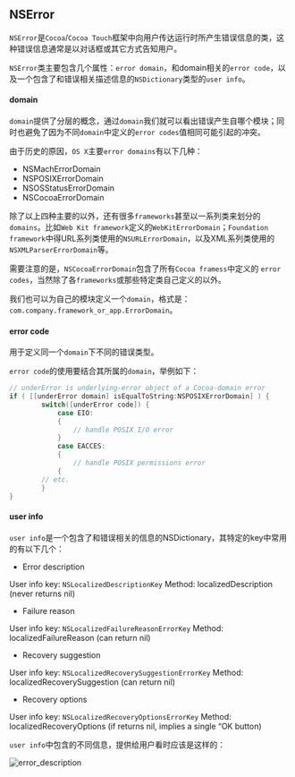 
## NSError 

`NSError`是`Cocoa`/`Cocoa Touch`框架中向用户传达运行时所产生错误信息的类，这种错误信息通常是以对话框或其它方式告知用户。

`NSError`类主要包含几个属性：`error domain`，和domain相关的`error code`，以及一个包含了和错误相关描述信息的`NSDictionary`类型的`user info`。

#### domain

`domain`提供了分层的概念，通过`domain`我们就可以看出错误产生自哪个模块；同时也避免了因为不同`domain`中定义的`error codes`值相同可能引起的冲突。

由于历史的原因，`OS X`主要`error domains`有以下几种：

* NSMachErrorDomain
* NSPOSIXErrorDomain
* NSOSStatusErrorDomain
* NSCocoaErrorDomain

除了以上四种主要的以外，还有很多`frameworks`甚至以一系列类来划分的`domains`。比如`Web Kit framework`定义的`WebKitErrorDomain`；`Foundation framework`中得URL系列类使用的`NSURLErrorDomain`，以及XML系列类使用的`NSXMLParserErrorDomain`等。

需要注意的是，`NSCocoaErrorDomain`包含了所有`Cocoa framess`中定义的 `error codes`，当然除了各`frameworks`或那些特定类自己定义的以外。

我们也可以为自己的模块定义一个`domain`，格式是：`com.company.framework_or_app.ErrorDomain`。

#### error code

用于定义同一个`domain`下不同的错误类型。

`error code`的使用要结合其所属的`domain`，举例如下：

```objective-c
// underError is underlying-error object of a Cocoa-domain error
if ( [[underError domain] isEqualToString:NSPOSIXErrorDomain] ) {
        switch([underError code]) {
            case EIO:
            {
                // handle POSIX I/O error
            }
            case EACCES:
            {
                // handle POSIX permissions error
            {
        // etc.
        }
}
```

#### user info

`user info`是一个包含了和错误相关的信息的NSDictionary，其特定的key中常用的有以下几个：

* Error description

User info key: `NSLocalizedDescriptionKey`
Method: localizedDescription (never returns nil)

* Failure reason
 
User info key: `NSLocalizedFailureReasonErrorKey`
Method: localizedFailureReason (can return nil)

* Recovery suggestion
 
User info key: `NSLocalizedRecoverySuggestionErrorKey`
Method: localizedRecoverySuggestion (can return nil)

* Recovery options

User info key: `NSLocalizedRecoveryOptionsErrorKey`
Method: localizedRecoveryOptions (if returns nil, implies a single “OK button)

`user info`中包含的不同信息，提供给用户看时应该是这样的：

![error_description](https://github.com/wangzz/Blog/blob/master/image/NSError/error_description.gif?raw=true)

